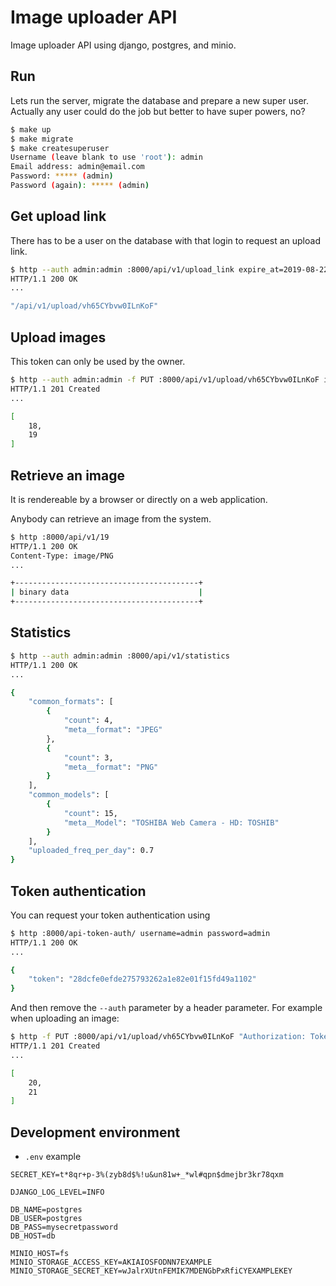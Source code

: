 # Image uploader API

Image uploader API using django, postgres, and minio.

## Run

Lets run the server, migrate the database and prepare a new super user.
Actually any user could do the job but better to have super powers, no?

```bash
$ make up
$ make migrate
$ make createsuperuser
Username (leave blank to use 'root'): admin
Email address: admin@email.com
Password: ***** (admin)
Password (again): ***** (admin)
```

## Get upload link

There has to be a user on the database with that login to request an
upload link.

```bash
$ http --auth admin:admin :8000/api/v1/upload_link expire_at=2019-08-22
HTTP/1.1 200 OK
...

"/api/v1/upload/vh65CYbvw0ILnKoF"
```

## Upload images

This token can only be used by the owner.

```bash
$ http --auth admin:admin -f PUT :8000/api/v1/upload/vh65CYbvw0ILnKoF images@data/me.jpg images@data/lena.png
HTTP/1.1 201 Created
...

[
    18,
    19
]
```

## Retrieve an image

It is rendereable by a browser or directly on a web application.

Anybody can retrieve an image from the system.

```bash
$ http :8000/api/v1/19
HTTP/1.1 200 OK
Content-Type: image/PNG
...

+-----------------------------------------+
| binary data                             |
+-----------------------------------------+
```

## Statistics

```bash
$ http --auth admin:admin :8000/api/v1/statistics
HTTP/1.1 200 OK
...

{
    "common_formats": [
        {
            "count": 4,
            "meta__format": "JPEG"
        },
        {
            "count": 3,
            "meta__format": "PNG"
        }
    ],
    "common_models": [
        {
            "count": 15,
            "meta__Model": "TOSHIBA Web Camera - HD: TOSHIB"
        }
    ],
    "uploaded_freq_per_day": 0.7
}
```

## Token authentication

You can request your token authentication using

```bash
$ http :8000/api-token-auth/ username=admin password=admin
HTTP/1.1 200 OK
...

{
    "token": "28dcfe0efde275793262a1e82e01f15fd49a1102"
}
```

And then remove the `--auth` parameter by a header parameter. For example when
uploading an image:

```bash
$ http -f PUT :8000/api/v1/upload/vh65CYbvw0ILnKoF "Authorization: Token 28dcfe0efde275793262a1e82e01f15fd49a1102" images@data/me.jpg images@data/lena.png
HTTP/1.1 201 Created
...

[
    20,
    21
]
```

## Development environment

* `.env` example

```text
SECRET_KEY=t*8qr+p-3%(zyb8d$%!u&un81w+_*wl#qpn$dmejbr3kr78qxm

DJANGO_LOG_LEVEL=INFO

DB_NAME=postgres
DB_USER=postgres
DB_PASS=mysecretpassword
DB_HOST=db

MINIO_HOST=fs
MINIO_STORAGE_ACCESS_KEY=AKIAIOSFODNN7EXAMPLE
MINIO_STORAGE_SECRET_KEY=wJalrXUtnFEMIK7MDENGbPxRfiCYEXAMPLEKEY
```
